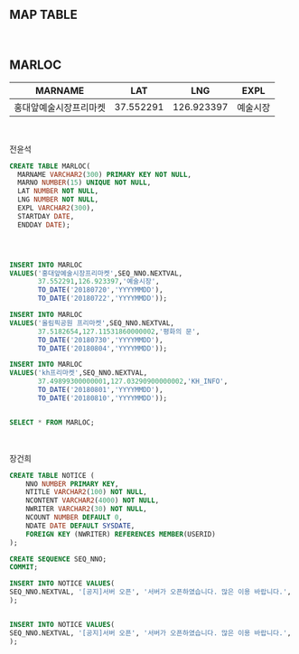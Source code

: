 <h2>MAP TABLE</h2>

<br>

<h2>MARLOC</h2>

|        MARNAME         |    LAT    |    LNG     |   EXPL   |
| :--------------------: | :-------: | :--------: | :------: |
| 홍대앞예술시장프리마켓 | 37.552291 | 126.923397 | 예술시장 |

<br>

전윤석 

```sql
CREATE TABLE MARLOC(
  MARNAME VARCHAR2(300) PRIMARY KEY NOT NULL,
  MARNO NUMBER(15) UNIQUE NOT NULL,
  LAT NUMBER NOT NULL,
  LNG NUMBER NOT NULL,
  EXPL VARCHAR2(300),
  STARTDAY DATE,
  ENDDAY DATE);




INSERT INTO MARLOC
VALUES('홍대앞예술시장프리마켓',SEQ_NNO.NEXTVAL,
       37.552291,126.923397,'예술시장',
       TO_DATE('20180720','YYYYMMDD'),
       TO_DATE('20180722','YYYYMMDD'));

INSERT INTO MARLOC
VALUES('올림픽공원 프리마켓',SEQ_NNO.NEXTVAL,
       37.5182654,127.11531860000002,'평화의 문',
       TO_DATE('20180730','YYYYMMDD'),
       TO_DATE('20180804','YYYYMMDD'));

INSERT INTO MARLOC
VALUES('kh프리마켓',SEQ_NNO.NEXTVAL,
       37.49899300000001,127.03290900000002,'KH_INFO',
       TO_DATE('20180801','YYYYMMDD'),
       TO_DATE('20180810','YYYYMMDD'));


SELECT * FROM MARLOC;


```

<br>

장건희

```sql
CREATE TABLE NOTICE (
    NNO NUMBER PRIMARY KEY,
    NTITLE VARCHAR2(100) NOT NULL,
    NCONTENT VARCHAR2(4000) NOT NULL,
    NWRITER VARCHAR2(30) NOT NULL,
    NCOUNT NUMBER DEFAULT 0,
    NDATE DATE DEFAULT SYSDATE,
    FOREIGN KEY (NWRITER) REFERENCES MEMBER(USERID)
);

CREATE SEQUENCE SEQ_NNO;
COMMIT;

INSERT INTO NOTICE VALUES(
SEQ_NNO.NEXTVAL, '[공지]서버 오픈', '서버가 오픈하였습니다. 많은 이용 바랍니다.', 'admin', DEFAULT, DEFAULT
);


INSERT INTO NOTICE VALUES(
SEQ_NNO.NEXTVAL, '[공지]서버 오픈', '서버가 오픈하였습니다. 많은 이용 바랍니다.', 'admin', DEFAULT, DEFAULT
);
```

<br>



